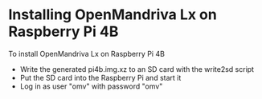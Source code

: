 Installing OpenMandriva Lx on Raspberry Pi 4B
=============================================
To install OpenMandriva Lx on Raspberry Pi 4B

* Write the generated pi4b.img.xz to an SD card with the write2sd script
* Put the SD card into the Raspberry Pi and start it
* Log in as user "omv" with password "omv"
